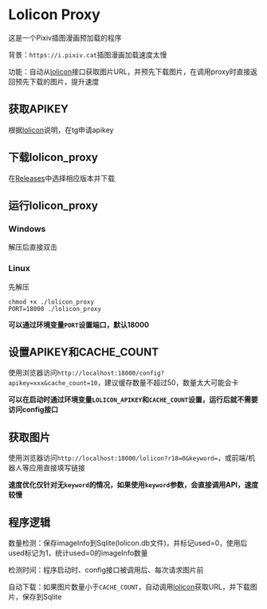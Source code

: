 # Lolicon Proxy

这是一个Pixiv插图漫画预加载的程序

背景：`https://i.pixiv.cat`插图漫画加载速度太慢

功能：自动从[lolicon](https://api.lolicon.app/)接口获取图片URL，并预先下载图片，在调用proxy时直接返回预先下载的图片，提升速度

## 获取APIKEY

根据[lolicon](https://api.lolicon.app/)说明，在tg申请apikey

## 下载lolicon_proxy

在[Releases](https://github.com/lz1998/lolicon_proxy/releases)中选择相应版本并下载

## 运行lolicon_proxy

### Windows

解压后直接双击

### Linux

先解压

```shell
chmod +x ./lolicon_proxy
PORT=18000 ./lolicon_proxy
```

**可以通过环境变量`PORT`设置端口，默认18000**

## 设置APIKEY和CACHE_COUNT

使用浏览器访问`http://localhost:18000/config?apikey=xxx&cache_count=10`，建议缓存数量不超过50，数量太大可能会卡

**可以在启动时通过环境变量`LOLICON_APIKEY`和`CACHE_COUNT`设置，运行后就不需要访问config接口**

## 获取图片

使用浏览器访问`http://localhost:18000/lolicon?r18=0&keyword=`，或前端/机器人等应用直接填写链接

**速度优化仅针对无`keyword`的情况，如果使用`keyword`参数，会直接调用API，速度较慢**

## 程序逻辑

数量检测：保存imageInfo到Sqlite(lolicon.db文件)，并标记used=0，使用后used标记为1，统计used=0的imageInfo数量

检测时间：程序启动时、config接口被调用后、每次请求图片前

自动下载：如果图片数量小于`CACHE_COUNT`，自动调用[lolicon](https://api.lolicon.app/)获取URL，并下载图片，保存到Sqlite
